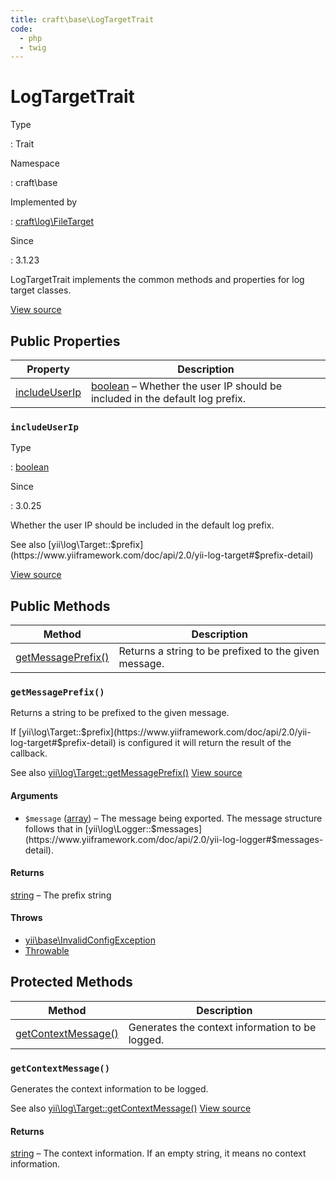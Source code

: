 ```yaml
---
title: craft\base\LogTargetTrait
code:
  - php
  - twig
---
```


# LogTargetTrait

Type

:   Trait

Namespace

:   craft\base

Implemented by

:   [craft\log\FileTarget](craft-log-filetarget.md)

Since

:   3.1.23



LogTargetTrait implements the common methods and properties for log target classes.





[View source](https://github.com/craftcms/cms/blob/master/src/base/LogTargetTrait.php)


## Public Properties

| Property                                                    | Description
| ----------------------------------------------------------- | --------------------------------------------------------------------------------------------------------------------
| [includeUserIp](craft-base-logtargettrait.md#includeuserip) | [boolean](http://php.net/language.types.boolean) – Whether the user IP should be included in the default log prefix.

### `includeUserIp`



Type

:   [boolean](http://php.net/language.types.boolean)

Since

:   3.0.25



Whether the user IP should be included in the default log prefix.

See also [yii\log\Target::$prefix](https://www.yiiframework.com/doc/api/2.0/yii-log-target#$prefix-detail)

[View source](https://github.com/craftcms/cms/blob/master/src/base/LogTargetTrait.php#L33)







## Public Methods

| Method                                                                     | Description
| -------------------------------------------------------------------------- | -----------------------------------------------------
| [getMessagePrefix()](craft-base-logtargettrait.md#method-getmessageprefix) | Returns a string to be prefixed to the given message.

### `getMessagePrefix()`





Returns a string to be prefixed to the given message.

If [yii\log\Target::$prefix](https://www.yiiframework.com/doc/api/2.0/yii-log-target#$prefix-detail) is configured it will return the result of the callback.

See also [yii\log\Target::getMessagePrefix()](https://www.yiiframework.com/doc/api/2.0/yii-log-target#getMessagePrefix()-detail)
[View source](https://github.com/craftcms/cms/blob/master/src/base/LogTargetTrait.php#L46-L76)


#### Arguments

- `$message` ([array](http://php.net/language.types.array)) – The message being exported.
The message structure follows that in [yii\log\Logger::$messages](https://www.yiiframework.com/doc/api/2.0/yii-log-logger#$messages-detail).

#### Returns

[string](http://php.net/language.types.string) – The prefix string

#### Throws

- [yii\base\InvalidConfigException](https://www.yiiframework.com/doc/api/2.0/yii-base-invalidconfigexception)
- [Throwable](http://php.net/class.throwable)




## Protected Methods

| Method                                                                       | Description
| ---------------------------------------------------------------------------- | -----------------------------------------------
| [getContextMessage()](craft-base-logtargettrait.md#method-getcontextmessage) | Generates the context information to be logged.

### `getContextMessage()`





Generates the context information to be logged.



See also [yii\log\Target::getContextMessage()](https://www.yiiframework.com/doc/api/2.0/yii-log-target#getContextMessage()-detail)
[View source](https://github.com/craftcms/cms/blob/master/src/base/LogTargetTrait.php#L84-L102)



#### Returns

[string](http://php.net/language.types.string) – The context information. If an empty string, it means no context information.







